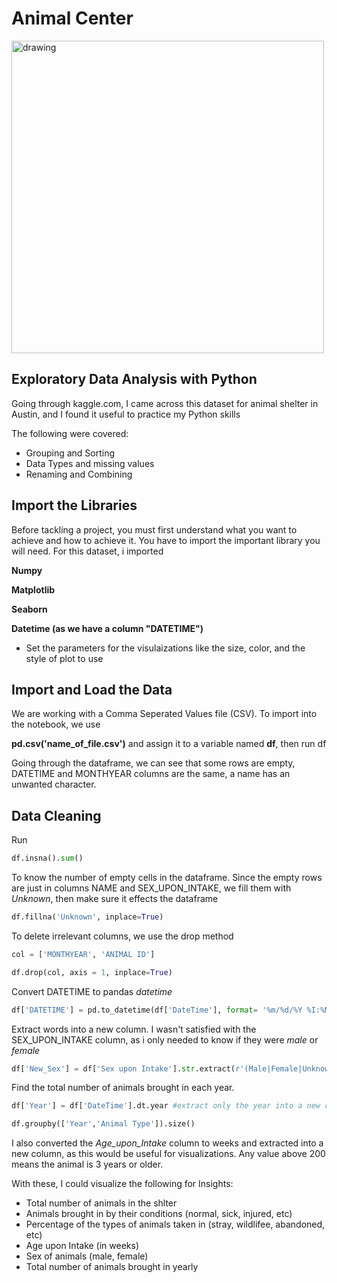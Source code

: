 # Animal Center
<img src="https://images.unsplash.com/photo-1583337130417-3346a1be7dee?w=500&auto=format&fit=crop&q=60&ixlib=rb-4.0.3&ixid=M3wxMjA3fDB8MHxzZWFyY2h8OHx8YW5pbWFsc3xlbnwwfHwwfHx8MA%3D%3D" alt="drawing" width="500"/>

## Exploratory Data Analysis with Python

Going through kaggle.com, I came across this dataset for animal shelter in Austin, and I found it useful to practice my Python skills 

The following were covered:
- Grouping and Sorting
- Data Types and missing values
- Renaming and Combining



## Import the Libraries

Before tackling a project, you must first understand what you want to achieve and how to achieve it.
You have to import the important library you will need. For this dataset, i imported 

**Numpy**

**Matplotlib**

**Seaborn**

**Datetime (as we have a column "DATETIME")**

- Set the parameters for the visulaizations like the size, color, and the style of plot to use

## Import and Load the Data
We are working with a Comma Seperated Values file (CSV). To import into the notebook, we use

**pd.csv('name_of_file.csv')** and assign it to a variable named **df**, then run df

Going through the dataframe, we can see that some rows are empty, DATETIME and MONTHYEAR columns are the same, a name has an unwanted character. 

## Data Cleaning

Run 
```python
df.insna().sum() 
```
To know the number of empty cells in the dataframe.
Since the empty rows are just in columns NAME and SEX_UPON_INTAKE, we fill them with _Unknown_, then make sure it effects the dataframe

```python
df.fillna('Unknown', inplace=True)
```
To delete irrelevant columns, we use the drop method

```python
col = ['MONTHYEAR', 'ANIMAL ID']

df.drop(col, axis = 1, inplace=True)
```
Convert DATETIME to pandas _datetime_

```python
df['DATETIME'] = pd.to_datetime(df['DateTime'], format= '%m/%d/%Y %I:%M:%S %p')
```
Extract words into a new column. I wasn't satisfied with the SEX_UPON_INTAKE column, as i only needed to know if they were _male_ or _female_

```python
df['New_Sex'] = df['Sex upon Intake'].str.extract(r'(Male|Female|Unknown)')
```
Find the total number of animals brought in each year.
```python
df['Year'] = df['DateTime'].dt.year #extract only the year into a new column

df.groupby(['Year','Animal Type']).size()
```

I also converted the _Age_upon_Intake_ column to weeks and extracted into a new column, as this would be useful for visualizations. Any value above 200 means the animal is 3 years or older.

With these, I could visualize the following for Insights:
- Total number of animals in the shlter
- Animals brought in by their conditions (normal, sick, injured, etc)
- Percentage of the types of animals taken in (stray, wildlifee, abandoned, etc)
- Age upon Intake (in weeks)
- Sex of animals (male, female)
- Total number of animals brought in yearly


  
